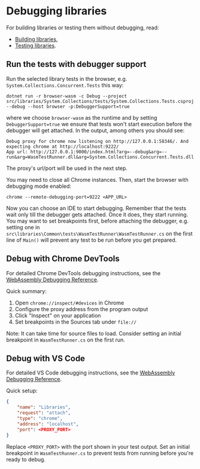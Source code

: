 # Debugging libraries

For building libraries or testing them without debugging, read:
- [Building libraries](https://github.com/dotnet/runtime/blob/main/docs/workflow/building/libraries/README.md),
- [Testing libraries](https://github.com/dotnet/runtime/blob/main/docs/workflow/testing/libraries/testing.md).

## Run the tests with debugger support

Run the selected library tests in the browser, e.g. `System.Collections.Concurrent.Tests` this way:
```
dotnet run -r browser-wasm -c Debug --project src/libraries/System.Collections/tests/System.Collections.Tests.csproj --debug --host browser -p:DebuggerSupport=true
```
where we choose `browser-wasm` as the runtime and by setting `DebuggerSupport=true` we ensure that tests won't start execution before the debugger will get attached. In the output, among others you should see:

```
Debug proxy for chrome now listening on http://127.0.0.1:58346/. And expecting chrome at http://localhost:9222/
App url: http://127.0.0.1:9000/index.html?arg=--debug&arg=--run&arg=WasmTestRunner.dll&arg=System.Collections.Concurrent.Tests.dll
```
The proxy's url/port will be used in the next step.

You may need to close all Chrome instances. Then, start the browser with debugging mode enabled:

`chrome --remote-debugging-port=9222 <APP_URL>`

Now you can choose an IDE to start debugging. Remember that the tests wait only till the debugger gets attached. Once it does, they start running. You may want to set breakpoints first, before attaching the debugger, e.g. setting one in `src\libraries\Common\tests\WasmTestRunner\WasmTestRunner.cs` on the first line of `Main()` will prevent any test to be run before you get prepared.

## Debug with Chrome DevTools

For detailed Chrome DevTools debugging instructions, see the [WebAssembly Debugging Reference](../debugging/wasm-debugging-reference.md#debug-with-chrome-devtools).

Quick summary:
1. Open `chrome://inspect/#devices` in Chrome
2. Configure the proxy address from the program output  
3. Click "Inspect" on your application
4. Set breakpoints in the Sources tab under `file://`

Note: It can take time for source files to load. Consider setting an initial breakpoint in `WasmTestRunner.cs` on the first run.

## Debug with VS Code

For detailed VS Code debugging instructions, see the [WebAssembly Debugging Reference](../debugging/wasm-debugging-reference.md#debug-with-vs-code).

Quick setup:
```json
{
    "name": "Libraries",
    "request": "attach",
    "type": "chrome", 
    "address": "localhost",
    "port": <PROXY_PORT>
}
```

Replace `<PROXY_PORT>` with the port shown in your test output. Set an initial breakpoint in `WasmTestRunner.cs` to prevent tests from running before you're ready to debug.
